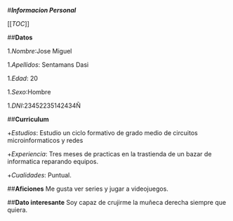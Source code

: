 #***Informacion Personal***

[[_TOC_]]

##**Datos**

1.*Nombre*:Jose Miguel

1.*Apellidos*: Sentamans Dasi

1.*Edad*: 20

1.*Sexo*:Hombre

1.*DNI*:23452235142434Ñ

##**Curriculum**

+*Estudios*:
Estudio un ciclo formativo de grado medio de circuitos microinformaticos y redes

+*Experiencia*:
Tres meses de practicas en la trastienda de un bazar de informatica reparando equipos.

+*Cualidades*:
Puntual.

##**Aficiones**
Me gusta ver series y jugar a videojuegos.

##**Dato interesante**
Soy capaz de crujirme la muñeca derecha siempre que quiera.
